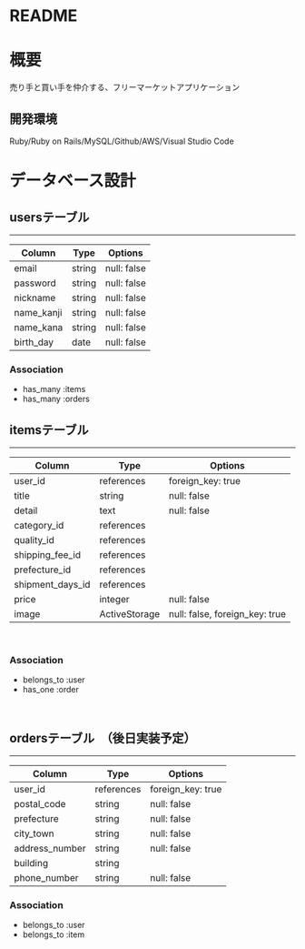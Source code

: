 # README

# 概要
売り手と買い手を仲介する、フリーマーケットアプリケーション
 
## 開発環境
Ruby/Ruby on Rails/MySQL/Github/AWS/Visual Studio Code
    
    
# データベース設計
## usersテーブル
-----
| Column             | Type     | Options     |
| ------------------ | ------   | ----------- |
| email              | string   | null: false |
| password           | string   | null: false |
| nickname           | string   | null: false |
| name_kanji         | string   | null: false |
| name_kana          | string   | null: false |
| birth_day          | date     | null: false | 

### Association
- has_many :items
- has_many :orders


## itemsテーブル
-----
| Column            | Type           | Options                         |
| ----------------- | -------------- | ------------------------------- |
| user_id           | references     | foreign_key: true               |
| title             | string         | null: false                     |
| detail            | text           | null: false                     |
| category_id       | references     |                    |
| quality_id        | references     |                    |
| shipping_fee_id   | references     |                      |
| prefecture_id     | references     |                      |
| shipment_days_id  | references     |                     |
| price             | integer        | null: false                     |
| image             | ActiveStorage  | null: false, foreign_key: true  | 
​
### Association
- belongs_to :user
- has_one :order

​ 

## ordersテーブル　（後日実装予定）
-----
| Column             | Type       | Options     |
| ------------------ | ---------  | ----------- |
| user_id            | references | foreign_key: true |
| postal_code        | string     | null: false |
| prefecture         | string     | null: false |
| city_town          | string     | null: false |
| address_number     | string     | null: false |
| building           | string     |             |
| phone_number       | string     | null: false |

### Association
- belongs_to :user
- belongs_to :item
​